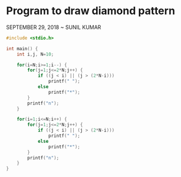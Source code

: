 Program to draw diamond pattern
===============================

SEPTEMBER 29, 2018 ~ SUNIL KUMAR 

``` c
#include <stdio.h>

int main() {
	int i,j, N=10;

	for(i=N;i>=1;i--) {
		for(j=1;j<=2*N;j++) {
			if ((j < i) || (j > (2*N-i)))
				printf(" ");
			else
				printf("*");
		}
		printf("n");
	}

	for(i=1;i<=N;i++) {
		for(j=1;j<=2*N;j++) {
			if ((j < i) || (j > (2*N-i)))
				printf(" ");
			else
				printf("*");
		}
		printf("n");
	}
}
```
